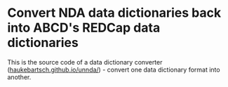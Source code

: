 # Convert NDA data dictionaries back into ABCD's REDCap data dictionaries

This is the source code of a data dictionary converter ([haukebartsch.github.io/unnda/](https://haukebartsch.github.io/unnda/)) - convert one data dictionary format into another.
